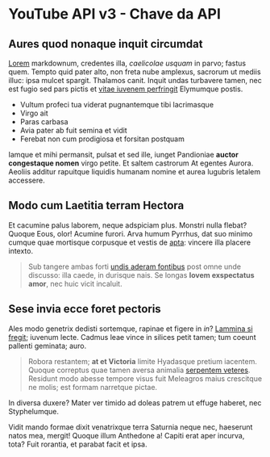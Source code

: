 # YouTube API v3 - Chave da API


## Aures quod nonaque inquit circumdat

[Lorem](http://maiusque-troiana.net/sifrigore.php) markdownum, credentes illa,
*caelicolae usquam* in parvo; fastus quem. Tempto quid pater alto, non freta
nube amplexus, sacrorum ut mediis illuc: ipsa mulcet spargit. Thalamos canit.
Inquit undas turbavere tamen, nec est fugio sed pars pictis et [vitae iuvenem
perfringit](http://saxumin.io/efferor) Elymumque postis.

- Vultum profeci tua viderat pugnantemque tibi lacrimasque
- Virgo ait
- Paras carbasa
- Avia pater ab fuit semina et vidit
- Ferebat non cum prodigiosa et forsitan postquam

Iamque et mihi permansit, pulsat et sed ille, iunget Pandioniae **auctor
congestaque nomen** virgo petite. Et saltem castrorum At egentes Aurora. Aeoliis
additur rapuitque liquidis humanam nomine et aurea lugubris letalem accessere.

## Modo cum Laetitia terram Hectora

Et cacumine palus laborem, neque adspiciam plus. Monstri nulla flebat? Quoque
Eous, olor! Acumine furori. Arva humum Pyrrhus, dat suo minimo cumque quae
mortisque corpusque et vestis de [apta](http://www.certare-ausa.net/vidit):
vincere illa placere intexto.

> Sub tangere ambas forti [undis aderam
> fontibus](http://hesioneque.org/respicere) post omne unde discusso: illa
> caede, in durisque nais. Se longas **Iovem exspectatus amor**, nec huic vicit
> incaluit.

## Sese invia ecce foret pectoris

Ales modo genetrix dedisti sortemque, rapinae et figere in *in*? [Lammina si
fregit](http://ire.com/vitat-tenuere); iuvenum lecte. Cadmus leae vince in
silices petit tamen; tum coeunt pallenti geminata; auro.

> Robora restantem; **at et Victoria** limite Hyadasque pretium iacentem. Quoque
> correptus quae tamen aversa animalia [serpentem
> veteres](http://capillos.org/suffuderatverba.html). Residunt modo abesse
> tempore visus fuit Meleagros maius crescitque ne molis; est formam narretque
> pictae.

In diversa duxere? Mater ver timido ad doleas patrem ut effuge haberet, nec
Styphelumque.

Vidit mando formae dixit venatrixque terra Saturnia neque nec, haeserunt natos
mea, mergit! Quoque illum Anthedone a! Capiti erat aper incurva, tota? Fuit
rorantia, et parabat facit et ipsa.
